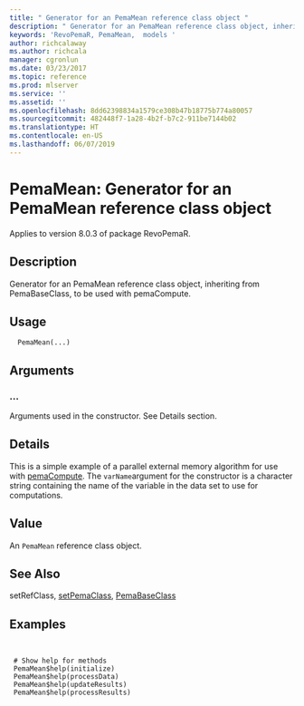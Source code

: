 ```yaml
---
title: " Generator for an PemaMean reference class object "
description: " Generator for an PemaMean reference class object, inheriting from PemaBaseClass, to be used with pemaCompute. "
keywords: 'RevoPemaR, PemaMean,  models '
author: richcalaway
ms.author: richcala
manager: cgronlun
ms.date: 03/23/2017
ms.topic: reference
ms.prod: mlserver
ms.service: ''
ms.assetid: ''
ms.openlocfilehash: 8dd62398834a1579ce308b47b18775b774a80057
ms.sourcegitcommit: 482448f7-1a28-4b2f-b7c2-911be7144b02
ms.translationtype: HT
ms.contentlocale: en-US
ms.lasthandoff: 06/07/2019
---
```

 # <a name="pemamean--generator-for-an-pemamean-reference-class-object"></a>PemaMean:  Generator for an PemaMean reference class object 

 Applies to version 8.0.3 of package RevoPemaR.

 ## <a name="description"></a>Description

Generator for an PemaMean reference class object, inheriting from PemaBaseClass, to be used with pemaCompute.


 ## <a name="usage"></a>Usage

```   
  PemaMean(...)

```


 ## <a name="arguments"></a>Arguments




 ###  <a name=""></a>...
  Arguments used in the constructor. See Details section.  



 ## <a name="details"></a>Details

This is a simple example of a parallel external memory algorithm for use with [pemaCompute](pemacompute.md). The `varName`argument for the constructor is a character string containing the name of the variable in the data set to use for computations.


 ## <a name="value"></a>Value

An `PemaMean` reference class object.








 ## <a name="see-also"></a>See Also

setRefClass, [setPemaClass](setpemaclass.md), [PemaBaseClass](pemabaseclass.md)

 ## <a name="examples"></a>Examples

 ```


  # Show help for methods
  PemaMean$help(initialize)
  PemaMean$help(processData)
  PemaMean$help(updateResults)
  PemaMean$help(processResults)
```




